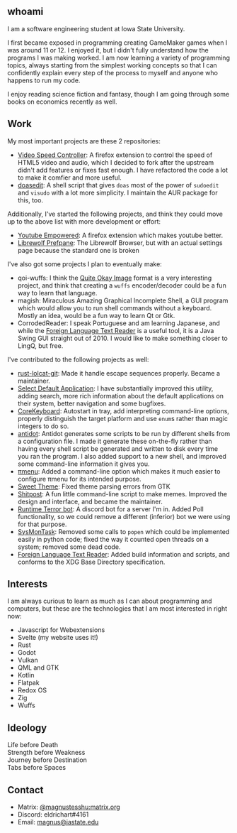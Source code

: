 ## whoami

I am a software engineering student at Iowa State University.

I first became exposed in programming creating GameMaker games when I was around 11 or 12. I enjoyed it, but I didn't fully understand how the programs I was making worked. I am now learning a variety of programming topics, always starting from the simplest working concepts so that I can confidently explain every step of the process to myself and anyone who happens to run my code.

I enjoy reading science fiction and fantasy, though I am going through some books on economics recently as well.

## Work

My most important projects are these 2 repositories:

 - [Video Speed Controller](https://github.com/magnus-ISU/videospeed): A firefox extension to control the speed of HTML5 video and audio, which I decided to fork after the upstream didn't add features or fixes fast enough. I have refactored the code a lot to make it comfier and more useful.
 - [doasedit](https://gitlab.com/magnustesshu/doasedit): A shell script that gives `doas` most of the power of `sudoedit` and `visudo` with a lot more simplicity. I maintain the AUR package for this, too.

Additionally, I've started the following projects, and think they could move up to the above list with more development or effort:

 - [Youtube Empowered](https://github.com/magnus-ISU/youtube-empowered): A firefox extension which makes youtube better.
 - [Librewolf Prefpane](https://github.com/magnus-ISU/temp_librewolf_prefpane): The Librewolf Browser, but with an actual settings page because the standard one is broken

I've also got some projects I plan to eventually make:

 - qoi-wuffs: I think the [Quite Okay Image](https://github.com/phoboslab/qoi) format is a very interesting project, and think that creating a `wuffs` encoder/decoder could be a fun way to learn that language.
 - magish: Miraculous Amazing Graphical Incomplete Shell, a GUI program which would allow you to run shell commands without a keyboard. Mostly an idea, would be a fun way to learn Qt or Gtk.
 - CorrodedReader: I speak Portuguese and am learning Japanese, and while the [Foreign Language Text Reader](https://github.com/magnus-ISU/foreign-language-text-reader) is a useful tool, it is a Java Swing GUI straight out of 2010. I would like to make something closer to LingQ, but free.

I've contributed to the following projects as well:

 - [rust-lolcat-git](https://github.com/ur0/lolcat): Made it handle escape sequences properly. Became a maintainer.
 - [Select Default Application](https://github.com/magnus-ISU/selectdefaultapplication): I have substantially improved this utility, adding search, more rich information about the default applications on their system, better navigation and some bugfixes.
 - [CoreKeyboard](https://gitlab.com/cubocore/coreapps/corekeyboard): Autostart in tray, add interpreting command-line options, properly distinguish the target platform and use `enum`s rather than magic integers to do so.
 - [antidot](https://github.com/doron-cohen/antidot/pull/172): Antidot generates some scripts to be run by different shells from a configuration file. I made it generate these on-the-fly rather than having every shell script be generated and written to disk every time you ran the program. I also added support to a new shell, and improved some command-line information it gives you.
 - [πmenu](https://github.com/phillbush/pmenu): Added a command-line option which makes it much easier to configure πmenu for its intended purpose.
 - [Sweet Theme](https://github.com/EliverLara/Sweet): Fixed theme parsing errors from GTK
 - [Shitpost](https://github.com/magnus-ISU/shitpost): A fun little command-line script to make memes. Improved the design and interface, and became the maintainer.
 - [Runtime Terror bot](https://github.com/magnus-ISU/RT-bot): A discord bot for a server I'm in. Added Poll functionality, so we could remove a different (inferior) bot we were using for that purpose.
 - [SysMonTask](https://github.com/magnus-ISU/SysMonTask): Removed some calls to `popen` which could be implemented easily in python code; fixed the way it counted open threads on a system; removed some dead code.
 - [Foreign Language Text Reader](https://github.com/magnus-ISU/foreign-language-text-reader): Added build information and scripts, and conforms to the XDG Base Directory specification.

## Interests

I am always curious to learn as much as I can about programming and computers, but these are the technologies that I am most interested in right now:

 - Javascript for Webextensions
 - Svelte (my website uses it!)
 - Rust
 - Godot
 - Vulkan
 - QML and GTK
 - Kotlin
 - Flatpak
 - Redox OS
 - Zig
 - Wuffs

## Ideology

Life before Death  
Strength before Weakness  
Journey before Destination  
Tabs before Spaces

## Contact

 - Matrix: [@magnustesshu:matrix.org](https://matrix.to/#/@magnustesshu:matrix.org)
 - Discord: eldrichart#4161
 - Email: [magnus@iastate.edu](mailto:magnus@iastate.edu)
